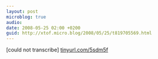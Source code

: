 ```yaml
---
layout: post
microblog: true
audio: 
date: 2008-05-25 02:00 +0200
guid: http://xtof.micro.blog/2008/05/25/t819705569.html
---
```

[could not transcribe]
[tinyurl.com/5sdm5f](http://tinyurl.com/5sdm5f)
